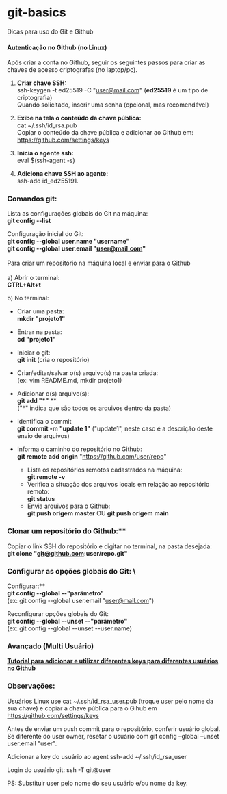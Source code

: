 # git-basics
Dicas para uso do Git e Github

#### Autenticação no Github (no Linux)

Após criar a conta no Github, seguir os seguintes passos para criar as chaves de acesso criptografas (no laptop/pc).

1. **Criar chave SSH:** \
   ssh-keygen -t ed25519 -C "user@mail.com" (**ed25519** é um tipo de criptografia) \
Quando solicitado, inserir uma senha (opcional, mas recomendável)

2. **Exibe na tela o conteúdo da chave pública:** \
cat ~/.ssh/id_rsa.pub \
Copiar o conteúdo da chave pública e adicionar ao Github em: https://github.com/settings/keys

3. **Inicia o agente ssh:** \
eval $(ssh-agent -s)

4. **Adiciona chave SSH ao agente:** \
ssh-add id_ed255191. 

### Comandos git:

Lista as configurações globais do Git na máquina: \
**git config --list**
   
Configuração inicial do Git: \
 **git config --global user.name "username"** \
 **git config --global user.email "user@mail.com"** \
 \
 Para criar um repositório na máquina local e enviar para o Github \
 \
   a) Abrir o terminal:\
   **CTRL+Alt+t**
   
   b) No terminal:

   * Criar uma pasta: \
  **mkdir "projeto1"**

   * Entrar na pasta: \
  **cd "projeto1"**
   * Iniciar o git: \
  **git init** (cria o repositório)
   * Criar/editar/salvar o(s) arquivo(s) na pasta criada: \
  (ex: vim README.md, mkdir projeto1)
   * Adicionar o(s) arquivo(s): \
  **git add "*"**  ** \
  ("*" indica que são todos os arquivos dentro da pasta)
   * Identifica o commit \
  **git commit -m "update 1"**
  ("update1", neste caso é a descrição deste envio de arquivos)
* Informa o caminho do repositório no Github: \
  **git remote add origin** "https://github.com/user/repo"
   * Lista os repositórios remotos cadastrados na máquina: \
  **git remote -v**
   * Verifica a situação dos arquivos locais em relação ao repositório remoto: \
   **git status**
   * Envia arquivos para o Github: \
  **git push origem master** OU **git push origem main**

### Clonar um repositório do Github:** 
Copiar o link SSH do repositório e digitar no terminal, na pasta desejada: \
**git clone "git@github.com:user/repo.git"**

### Configurar as opções globais do Git: \
Configurar:** \
**git config --global --"parâmetro"** \
(ex: git config --global user.email "user@mail.com")

Reconfigurar opções globais do Git: \
**git config --global --unset --"parâmetro"** \
(ex: git config --global --unset --user.name)

### Avançado (Multi Usuário)
[**Tutorial para adicionar e utilizar diferentes keys para diferentes usuários no Github**](https://www.freecodecamp.org/portuguese/news/como-gerenciar-diversas-contas-do-github-em-uma-unica-maquina-com-chaves-ssh/)
### Observações:
Usuários Linux use cat ~/.ssh/id_rsa_user.pub (troque user pelo nome da sua chave) e copiar a chave pública para o Gihub em https://github.com/settings/keys

Antes de enviar um push commit para o repositório, conferir usuário global. Se diferente do user owner, resetar o usuário com git config –global –unset user.email "user". 

Adicionar a key do usuário ao agent ssh-add ~/.ssh/id_rsa_user

Login do usuário git: ssh -T git@user

PS: Substituir user pelo nome do seu usuário e/ou nome da key.



